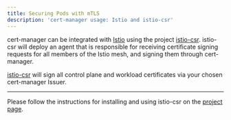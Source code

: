```yaml
---
title: Securing Pods with mTLS
description: 'cert-manager usage: Istio and istio-csr'
---
```


cert-manager can be integrated with [Istio](https://istio.io) using the project
[istio-csr](https://github.com/cert-manager/istio-csr). istio-csr will deploy an
agent that is responsible for receiving certificate signing requests for all
members of the Istio mesh, and signing them through cert-manager.

[istio-csr](https://github.com/cert-manager/istio-csr) will sign all control
plane and workload certificates via your chosen cert-manager Issuer.

---

Please follow the instructions for installing and using istio-csr on the
[project page](../projects/istio-csr).

